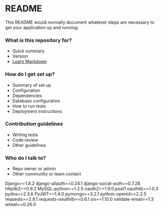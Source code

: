 # README #

This README would normally document whatever steps are necessary to get your application up and running.

### What is this repository for? ###

* Quick summary
* Version
* [Learn Markdown](https://bitbucket.org/tutorials/markdowndemo)

### How do I get set up? ###

* Summary of set up
* Configuration
* Dependencies
* Database configuration
* How to run tests
* Deployment instructions

### Contribution guidelines ###

* Writing tests
* Code review
* Other guidelines

### Who do I talk to? ###

* Repo owner or admin
* Other community or team contact




Django==1.8.2
django-allauth==0.24.1
django-social-auth==0.7.28
httplib2==0.9.2
MySQL-python==1.2.5
oauth2==1.9.0.post1
oauthlib==1.0.3
pydns==2.3.6
PyJWT==1.4.0
pymongo==3.2.1
python-openid==2.2.5
requests==2.9.1
requests-oauthlib==0.6.1
six==1.10.0
validate-email==1.3
wheel==0.26.0